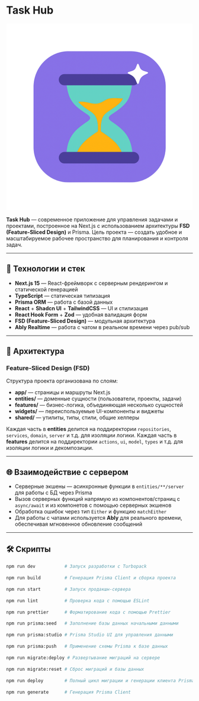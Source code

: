 # Task Hub

![Task Hub Logo](./public/logo.png)

**Task Hub** — современное приложение для управления задачами и проектами, построенное на Next.js с использованием архитектуры **FSD (Feature-Sliced Design)** и Prisma. Цель проекта — создать удобное и масштабируемое рабочее пространство для планирования и контроля задач.

---

## 🚀 Технологии и стек

- **Next.js 15** — React-фреймворк с серверным рендерингом и статической генерацией
- **TypeScript** — статическая типизация
- **Prisma ORM** — работа с базой данных
- **React** + **Shadcn UI** + **TailwindCSS** — UI и стилизация
- **React Hook Form** + **Zod** — удобная валидация форм
- **FSD (Feature-Sliced Design)** — модульная архитектура
- **Ably Realtime** — работа с чатом в реальном времени через pub/sub

---

## 📐 Архитектура

### Feature-Sliced Design (FSD)

Структура проекта организована по слоям:

- **app/** — страницы и маршруты Next.js
- **entities/** — доменные сущности (пользователи, проекты, задачи)
- **features/** — бизнес-логика, объединяющая несколько сущностей
- **widgets/** — переиспользуемые UI-компоненты и виджеты
- **shared/** — утилиты, типы, стили, общие хелперы

Каждая часть в **entities** делится на поддиректории `repositories`, `services`, `domain`, `server` и т.д. для изоляции логики.
Каждая часть в **features** делится на поддиректории `actions`, `ui`, `model`, `types` и т.д. для изоляции логики и декомпозиции.

---

## 🌐 Взаимодействие с сервером

- Серверные экшены — асинхронные функции в `entities/**/server` для работы с БД через Prisma
- Вызов серверных функций напрямую из компонентов/страниц с `async/await` и из компонетов с помощью серверных экшенов
- Обработка ошибок через тип `Either` и функцию `matchEither`
- Для работы с чатами используется **Ably** для реального времени, обеспечивая мгновенное обновление сообщений

---

## 🛠 Скрипты

```bash
npm run dev           # Запуск разработки с Turbopack
```

```bash
npm run build         # Генерация Prisma Client и сборка проекта
```

```bash
npm run start         # Запуск продакшн-сервера
```

```bash
npm run lint          # Проверка кода с помощью ESLint
```

```bash
npm run prettier      # Форматирование кода с помощью Prettier
```

```bash
npm run prisma:seed   # Заполнение базы данных начальными данными
```

```bash
npm run prisma:studio # Prisma Studio UI для управления данными
```

```bash
npm run prisma:push   # Применение схемы Prisma к базе данных
```

```bash
npm run migrate:deploy # Развертывание миграций на сервере
```

```bash
npm run migrate:reset # Сброс миграций и базы данных
```

```bash
npm run deploy        # Полный цикл миграции и генерации клиента Prisma
```

```bash
npm run generate      # Генерация Prisma Client
```
